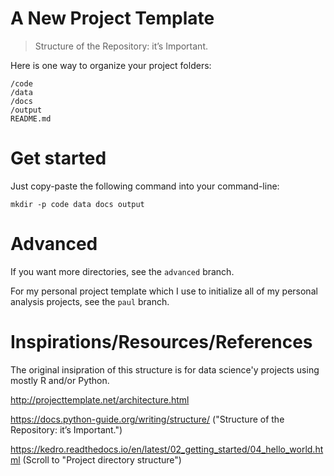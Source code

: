 # A New Project Template

> Structure of the Repository: it’s Important.

Here is one way to organize your project folders:

	/code
	/data
	/docs
	/output
	README.md
	
# Get started

Just copy-paste the following command into your command-line:

`mkdir -p code data docs output`

# Advanced

If you want more directories, see the `advanced` branch.

For my personal project template which I use to initialize all of my personal analysis projects, see the `paul` branch. 

# Inspirations/Resources/References

The original insipration of this structure is for data science'y projects using
mostly R and/or Python.

http://projecttemplate.net/architecture.html

https://docs.python-guide.org/writing/structure/ ("Structure of the Repository: it’s Important.")

https://kedro.readthedocs.io/en/latest/02_getting_started/04_hello_world.html (Scroll to "Project directory structure")

